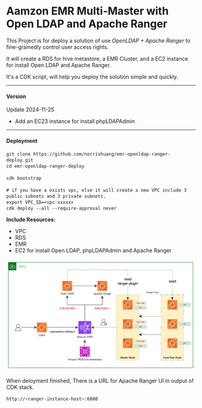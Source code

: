 # Aamzon EMR Multi-Master with Open LDAP and Apache Ranger

This Project is for deploy a solution of use *OpenLDAP + Apache Ranger* to fine-grainedly control user access rights.

It will create a RDS for hive metastore, a EMR Cluster, and a EC2 instance for install Open LDAP and Apache Ranger.

It's a CDK script, will help you deploy the solution simple and quickly.

---

#### Version
Update 2024-11-25
* Add an EC23 instance for install phpLDAPAdmin

---

#### Deployment


```shell
git clone https://github.com/norrishuang/emr-openldap-ranger-deploy.git
cd emr-openldap-ranger-deploy

cdk bootstrap

# if you have a exists vpc, else it will create a new VPC include 3 public subnets and 3 private subnets.
export VPC_ID=<vpc-xxxxx>
cdk deploy --all --require-approval never
```

**Include Resources:**

* VPC
* RDS
* EMR
* EC2 for install Open LDAP, phpLDAPAdmin and Apache Ranger

![image](./images/architecture.png)

When deloyment finished, There is a URL for Apache Ranger UI in output of CDK stack.

```bash
http://<ranger-instance-host>:6080
```
